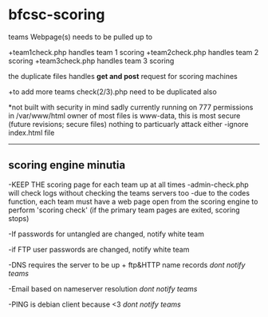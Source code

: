 # bfcsc-scoring



teams Webpage(s) needs to be pulled up to 



+team1check.php handles team 1 scoring
+team2check.php handles team 2 scoring
+team3check.php handles team 3 scoring

the duplicate files handles <b>get and post</b> request for scoring machines

+to add more teams check(2/3).php need to be duplicated also

*not built with security in mind sadly
currently running on 777 permissions in /var/www/html
owner of most files is www-data, this is most secure (future revisions; secure files) nothing to particuarly attack either 
-ignore index.html file

------------------------
scoring engine minutia
------------------------
-KEEP THE scoring page for each team up at all times
    -admin-check.php will check logs without checking the teams servers too
        -due to the codes function, each team must have a web page open from the scoring engine to perform 'scoring check' (if the primary team pages are exited, scoring stops) 

-If passwords for untangled are changed, notify white team

-if FTP user passwords are changed, notify white team

-DNS requires the server to be up + ftp&HTTP name records *dont notify teams*

-Email based on nameserver resolution
*dont notify teams*

-PING is debian client because <3
*dont notify teams*
